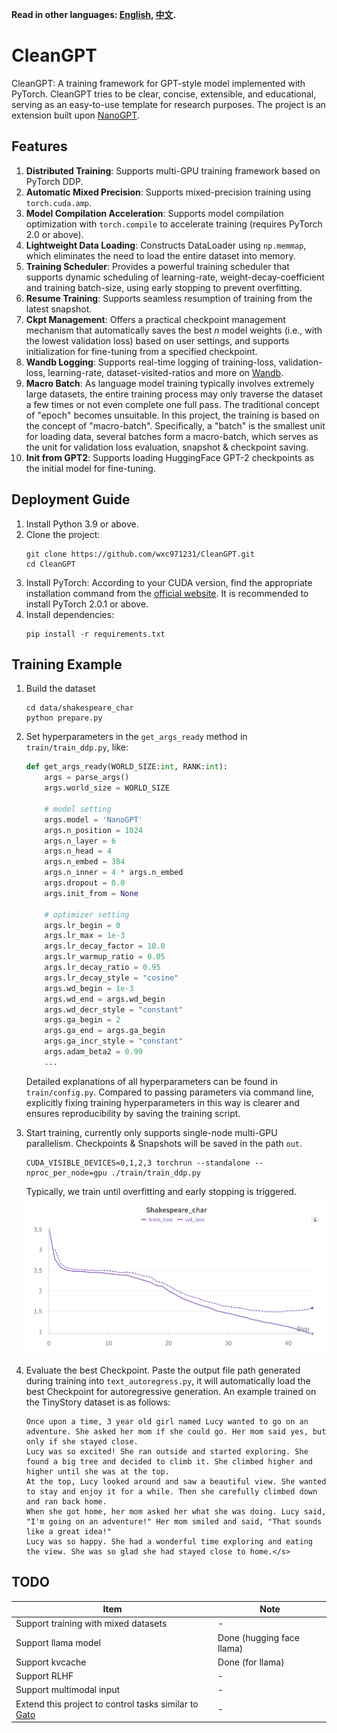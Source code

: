 **Read in other languages: [English](README.md), [中文](README_zh.md).**

# CleanGPT

CleanGPT: A training framework for GPT-style model implemented with PyTorch. CleanGPT tries to be clear, concise, extensible, and educational, serving as an easy-to-use template for research purposes. The project is an extension built upon [NanoGPT](https://github.com/karpathy/nanoGPT).

## Features
1. **Distributed Training**: Supports multi-GPU training framework based on PyTorch DDP.
2. **Automatic Mixed Precision**: Supports mixed-precision training using `torch.cuda.amp`.
3. **Model Compilation Acceleration**: Supports model compilation optimization with `torch.compile` to accelerate training (requires PyTorch 2.0 or above).
4. **Lightweight Data Loading**: Constructs DataLoader using `np.memmap`, which eliminates the need to load the entire dataset into memory.
5. **Training Scheduler**: Provides a powerful training scheduler that supports dynamic scheduling of learning-rate, weight-decay-coefficient and training batch-size, using early stopping to prevent overfitting.
6. **Resume Training**: Supports seamless resumption of training from the latest snapshot.
7. **Ckpt Management**: Offers a practical checkpoint management mechanism that automatically saves the best _n_ model weights (i.e., with the lowest validation loss) based on user settings, and supports initialization for fine-tuning from a specified checkpoint.
8. **Wandb Logging**: Supports real-time logging of training-loss, validation-loss, learning-rate, dataset-visited-ratios and more on [Wandb](https://wandb.ai/site).
9. **Macro Batch**: As language model training typically involves extremely large datasets, the entire training process may only traverse the dataset a few times or not even complete one full pass. The traditional concept of "epoch" becomes unsuitable. In this project, the training is based on the concept of "macro-batch". Specifically, a "batch" is the smallest unit for loading data, several batches form a macro-batch, which serves as the unit for validation loss evaluation, snapshot & checkpoint saving.
10. **Init from GPT2**: Supports loading HuggingFace GPT-2 checkpoints as the initial model for fine-tuning.

## Deployment Guide
1. Install Python 3.9 or above.
2. Clone the project:
    ```
    git clone https://github.com/wxc971231/CleanGPT.git
    cd CleanGPT
    ```
3. Install PyTorch: According to your CUDA version, find the appropriate installation command from the [official website](https://pytorch.org/get-started/previous-versions/). It is recommended to install PyTorch 2.0.1 or above.
4. Install dependencies:
    ```
    pip install -r requirements.txt
    ```

## Training Example
1. Build the dataset
    ```shell
    cd data/shakespeare_char
    python prepare.py
    ```
2. Set hyperparameters in the `get_args_ready` method in `train/train_ddp.py`, like:
    ```python
    def get_args_ready(WORLD_SIZE:int, RANK:int):
        args = parse_args()
        args.world_size = WORLD_SIZE

        # model setting
        args.model = 'NanoGPT'
        args.n_position = 1024
        args.n_layer = 6
        args.n_head = 4
        args.n_embed = 384
        args.n_inner = 4 * args.n_embed
        args.dropout = 0.0                          
        args.init_from = None                       

        # optimizer setting
        args.lr_begin = 0                                       
        args.lr_max = 1e-3                          
        args.lr_decay_factor = 10.0                 
        args.lr_warmup_ratio = 0.05
        args.lr_decay_ratio = 0.95
        args.lr_decay_style = "cosine"
        args.wd_begin = 1e-3                        
        args.wd_end = args.wd_begin                 
        args.wd_decr_style = "constant"            
        args.ga_begin = 2                           
        args.ga_end = args.ga_begin                 
        args.ga_incr_style = "constant"
        args.adam_beta2 = 0.99                      
        ...
    ```
    Detailed explanations of all hyperparameters can be found in `train/config.py`. Compared to passing parameters via command line, explicitly fixing training hyperparameters in this way is clearer and ensures reproducibility by saving the training script.

3. Start training, currently only supports single-node multi-GPU parallelism. Checkpoints & Snapshots will be saved in the path `out`.
    ```shell
    CUDA_VISIBLE_DEVICES=0,1,2,3 torchrun --standalone --nproc_per_node=gpu ./train/train_ddp.py 
    ```
    Typically, we train until overfitting and early stopping is triggered.
    ![](img/train_log.png)
4. Evaluate the best Checkpoint. Paste the output file path generated during training into `text_autoregress.py`, it will automatically load the best Checkpoint for autoregressive generation. An example trained on the TinyStory dataset is as follows:
    ```text
    Once upon a time, 3 year old girl named Lucy wanted to go on an adventure. She asked her mom if she could go. Her mom said yes, but only if she stayed close.
    Lucy was so excited! She ran outside and started exploring. She found a big tree and decided to climb it. She climbed higher and higher until she was at the top.
    At the top, Lucy looked around and saw a beautiful view. She wanted to stay and enjoy it for a while. Then she carefully climbed down and ran back home.
    When she got home, her mom asked her what she was doing. Lucy said, "I'm going on an adventure!" Her mom smiled and said, "That sounds like a great idea!"
    Lucy was so happy. She had a wonderful time exploring and eating the view. She was so glad she had stayed close to home.</s>
    ```
## TODO

| Item  | Note  |
|-------|-----|
| Support training with mixed datasets   | -  |
| Support llama model | Done (hugging face llama)  | 
| Support kvcache | Done (for llama) |
| Support RLHF | - |
|Support multimodal input|-|
|Extend this project to control tasks similar to [Gato](https://arxiv.org/pdf/2205.06175)|-|
